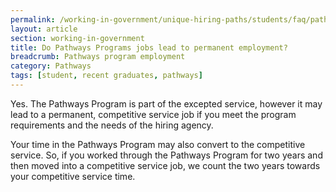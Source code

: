 ```yaml
---
permalink: /working-in-government/unique-hiring-paths/students/faq/pathways-program-employment/
layout: article
section: working-in-government
title: Do Pathways Programs jobs lead to permanent employment?
breadcrumb: Pathways program employment
category: Pathways
tags: [student, recent graduates, pathways]
---
```


Yes. The Pathways Program is part of the <span data-term="Excepted Service">excepted service</span>, however it may lead to a permanent, competitive service job if you meet the program requirements and the needs of the hiring agency.

Your time in the Pathways Program may also convert to the competitive service.  So, if you worked through the Pathways Program for two years and then moved into a competitive service job, we count the two years towards your competitive service time.
